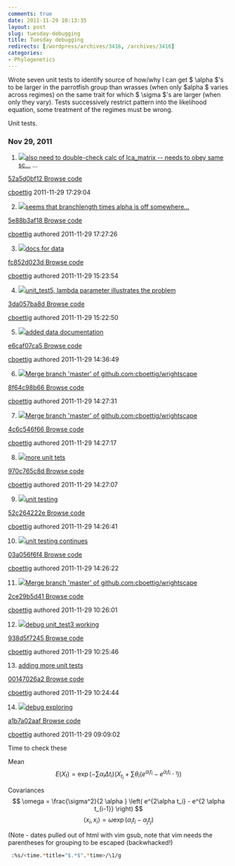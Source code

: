 ```yaml
---
comments: true
date: 2011-11-29 10:13:35
layout: post
slug: tuesday-debugging
title: Tuesday debugging
redirects: [/wordpress/archives/3416, /archives/3416]
categories:
- Phylogenetics
---
```


Wrote seven unit tests to identify source of how/why I can get $ \alpha $'s to be larger in the parrotfish group than wrasses (when only $alpha $ varies across regimes) on the same trait for which $ \sigma $'s are larger (when only they vary). Tests successively restrict pattern into the likelihood equation, some treatment of the regimes must be wrong.

Unit tests.


### Nov 29, 2011





	
  1. ![](https://secure.gravatar.com/avatar/9dc8783d8ff42565db30cc90e29ad01c?s=140&d=https://a248.e.akamai.net/assets.github.com%2Fimages%2Fgravatars%2Fgravatar-140.png)[also need to double-check calc of lca_matrix -- needs to obey same sc…](https://github.com/cboettig/wrightscape/commit/52a5d0bf129a3fcd89bf20384ac015725c652471) …





[ 52a5d0bf12 ](https://github.com/cboettig/wrightscape/commit/52a5d0bf129a3fcd89bf20384ac015725c652471) [Browse code](https://github.com/cboettig/wrightscape/tree/52a5d0bf129a3fcd89bf20384ac015725c652471)




[cboettig](https://github.com/cboettig) 2011-11-29 17:29:04





	
  2. ![](https://secure.gravatar.com/avatar/9dc8783d8ff42565db30cc90e29ad01c?s=140&d=https://a248.e.akamai.net/assets.github.com%2Fimages%2Fgravatars%2Fgravatar-140.png)[seems that branchlength times alpha is off somewhere...](https://github.com/cboettig/wrightscape/commit/5e88b3af189e2eba6eb51438c39468fcb0e0ec53)





[ 5e88b3af18 ](https://github.com/cboettig/wrightscape/commit/5e88b3af189e2eba6eb51438c39468fcb0e0ec53) [Browse code](https://github.com/cboettig/wrightscape/tree/5e88b3af189e2eba6eb51438c39468fcb0e0ec53)




[cboettig](https://github.com/cboettig) authored 2011-11-29 17:27:26





	
  3. ![](https://secure.gravatar.com/avatar/9dc8783d8ff42565db30cc90e29ad01c?s=140&d=https://a248.e.akamai.net/assets.github.com%2Fimages%2Fgravatars%2Fgravatar-140.png)[docs for data](https://github.com/cboettig/wrightscape/commit/fc852d023de41380f2ab56fbddfa93731ed4765c)





[ fc852d023d ](https://github.com/cboettig/wrightscape/commit/fc852d023de41380f2ab56fbddfa93731ed4765c) [Browse code](https://github.com/cboettig/wrightscape/tree/fc852d023de41380f2ab56fbddfa93731ed4765c)




[cboettig](https://github.com/cboettig) authored 2011-11-29 15:23:54





	
  4. ![](https://secure.gravatar.com/avatar/9dc8783d8ff42565db30cc90e29ad01c?s=140&d=https://a248.e.akamai.net/assets.github.com%2Fimages%2Fgravatars%2Fgravatar-140.png)[unit_test5, lambda parameter illustrates the problem](https://github.com/cboettig/wrightscape/commit/3da057ba8d84717bd5e2b0a33b84aaacfaf96306)





[ 3da057ba8d ](https://github.com/cboettig/wrightscape/commit/3da057ba8d84717bd5e2b0a33b84aaacfaf96306) [Browse code](https://github.com/cboettig/wrightscape/tree/3da057ba8d84717bd5e2b0a33b84aaacfaf96306)




[cboettig](https://github.com/cboettig) authored 2011-11-29 15:22:50





	
  5. ![](https://secure.gravatar.com/avatar/9dc8783d8ff42565db30cc90e29ad01c?s=140&d=https://a248.e.akamai.net/assets.github.com%2Fimages%2Fgravatars%2Fgravatar-140.png)[added data documentation](https://github.com/cboettig/wrightscape/commit/e6caf07ca584c8fbaf77f78255e16e18be7b2ede)





[ e6caf07ca5 ](https://github.com/cboettig/wrightscape/commit/e6caf07ca584c8fbaf77f78255e16e18be7b2ede) [Browse code](https://github.com/cboettig/wrightscape/tree/e6caf07ca584c8fbaf77f78255e16e18be7b2ede)




[cboettig](https://github.com/cboettig) authored 2011-11-29 14:36:49





	
  6. ![](https://secure.gravatar.com/avatar/9dc8783d8ff42565db30cc90e29ad01c?s=140&d=https://a248.e.akamai.net/assets.github.com%2Fimages%2Fgravatars%2Fgravatar-140.png)[Merge branch 'master' of github.com:cboettig/wrightscape](https://github.com/cboettig/wrightscape/commit/8f64c98b663566c1c75aabc0306bb5d20737e687)





[ 8f64c98b66 ](https://github.com/cboettig/wrightscape/commit/8f64c98b663566c1c75aabc0306bb5d20737e687) [Browse code](https://github.com/cboettig/wrightscape/tree/8f64c98b663566c1c75aabc0306bb5d20737e687)




[cboettig](https://github.com/cboettig) authored 2011-11-29 14:27:31





	
  7. ![](https://secure.gravatar.com/avatar/9dc8783d8ff42565db30cc90e29ad01c?s=140&d=https://a248.e.akamai.net/assets.github.com%2Fimages%2Fgravatars%2Fgravatar-140.png)[Merge branch 'master' of github.com:cboettig/wrightscape](https://github.com/cboettig/wrightscape/commit/4c6c546f66f04ea994a7f5a42cb601ee887fac4d)





[ 4c6c546f66 ](https://github.com/cboettig/wrightscape/commit/4c6c546f66f04ea994a7f5a42cb601ee887fac4d) [Browse code](https://github.com/cboettig/wrightscape/tree/4c6c546f66f04ea994a7f5a42cb601ee887fac4d)




[cboettig](https://github.com/cboettig) authored 2011-11-29 14:27:17





	
  8. ![](https://secure.gravatar.com/avatar/9dc8783d8ff42565db30cc90e29ad01c?s=140&d=https://a248.e.akamai.net/assets.github.com%2Fimages%2Fgravatars%2Fgravatar-140.png)[more unit tets](https://github.com/cboettig/wrightscape/commit/970c765c8d65b3df823da1cbad8dcbbf5f171369)





[ 970c765c8d ](https://github.com/cboettig/wrightscape/commit/970c765c8d65b3df823da1cbad8dcbbf5f171369) [Browse code](https://github.com/cboettig/wrightscape/tree/970c765c8d65b3df823da1cbad8dcbbf5f171369)




[cboettig](https://github.com/cboettig) authored 2011-11-29 14:27:07





	
  9. ![](https://secure.gravatar.com/avatar/9dc8783d8ff42565db30cc90e29ad01c?s=140&d=https://a248.e.akamai.net/assets.github.com%2Fimages%2Fgravatars%2Fgravatar-140.png)[unit testing](https://github.com/cboettig/wrightscape/commit/52c264222ec15d4732f83e779943727a655967a9)





[ 52c264222e ](https://github.com/cboettig/wrightscape/commit/52c264222ec15d4732f83e779943727a655967a9) [Browse code](https://github.com/cboettig/wrightscape/tree/52c264222ec15d4732f83e779943727a655967a9)




[cboettig](https://github.com/cboettig) authored 2011-11-29 14:26:41





	
  10. ![](https://secure.gravatar.com/avatar/9dc8783d8ff42565db30cc90e29ad01c?s=140&d=https://a248.e.akamai.net/assets.github.com%2Fimages%2Fgravatars%2Fgravatar-140.png)[unit testing continues](https://github.com/cboettig/wrightscape/commit/03a056f6f43f8cb66304cd14c757d2c1c0d0ea9d)





[ 03a056f6f4 ](https://github.com/cboettig/wrightscape/commit/03a056f6f43f8cb66304cd14c757d2c1c0d0ea9d) [Browse code](https://github.com/cboettig/wrightscape/tree/03a056f6f43f8cb66304cd14c757d2c1c0d0ea9d)




[cboettig](https://github.com/cboettig) authored 2011-11-29 14:26:22





	
  11. ![](https://secure.gravatar.com/avatar/9dc8783d8ff42565db30cc90e29ad01c?s=140&d=https://a248.e.akamai.net/assets.github.com%2Fimages%2Fgravatars%2Fgravatar-140.png)[Merge branch 'master' of github.com:cboettig/wrightscape](https://github.com/cboettig/wrightscape/commit/2ce29b5d4134753e801e608a317c555ccccd4c66)





[ 2ce29b5d41 ](https://github.com/cboettig/wrightscape/commit/2ce29b5d4134753e801e608a317c555ccccd4c66) [Browse code](https://github.com/cboettig/wrightscape/tree/2ce29b5d4134753e801e608a317c555ccccd4c66)




[cboettig](https://github.com/cboettig) authored 2011-11-29 10:26:01





	
  12. ![](https://secure.gravatar.com/avatar/9dc8783d8ff42565db30cc90e29ad01c?s=140&d=https://a248.e.akamai.net/assets.github.com%2Fimages%2Fgravatars%2Fgravatar-140.png)[debug unit_test3 working](https://github.com/cboettig/wrightscape/commit/938d5f72453da1bdc5a041172aec8b01d79e5fa9)





[ 938d5f7245 ](https://github.com/cboettig/wrightscape/commit/938d5f72453da1bdc5a041172aec8b01d79e5fa9) [Browse code](https://github.com/cboettig/wrightscape/tree/938d5f72453da1bdc5a041172aec8b01d79e5fa9)




[cboettig](https://github.com/cboettig) authored 2011-11-29 10:25:46





	
  13. [adding more unit tests](https://github.com/cboettig/wrightscape/commit/00147026a2491071b0e8bfbf6631f9f8ec9a11d7)





[ 00147026a2 ](https://github.com/cboettig/wrightscape/commit/00147026a2491071b0e8bfbf6631f9f8ec9a11d7) [Browse code](https://github.com/cboettig/wrightscape/tree/00147026a2491071b0e8bfbf6631f9f8ec9a11d7)




[cboettig](https://github.com/cboettig) authored 2011-11-29 10:24:44





	
  14. ![](https://secure.gravatar.com/avatar/9dc8783d8ff42565db30cc90e29ad01c?s=140&d=https://a248.e.akamai.net/assets.github.com%2Fimages%2Fgravatars%2Fgravatar-140.png)[debug exploring](https://github.com/cboettig/wrightscape/commit/a1b7a02aaf041b828e4a6dde308efc9b4dad6489)





[ a1b7a02aaf ](https://github.com/cboettig/wrightscape/commit/a1b7a02aaf041b828e4a6dde308efc9b4dad6489) [Browse code](https://github.com/cboettig/wrightscape/tree/a1b7a02aaf041b828e4a6dde308efc9b4dad6489)




[cboettig](https://github.com/cboettig) authored 2011-11-29 09:09:02







Time to check these

Mean 
$$ E(X_t) = \exp \left( - \sum \alpha_i \Delta t_i \right) \left( X_{t_i} + \sum \theta_i \left( e^{\alpha_i t_i}-e^{\alpha_i t_{i-1} } \right) \right) $$

Covariances
$$ \omega = \frac{\sigma^2}{2 \alpha } \left( e^{2\alpha t_i} - e^{2 \alpha t_{i-1}} \right) $$
$$ \langle x_i, x_i \rangle = \omega \exp( \alpha_i t_i - \alpha_j t_j) $$





(Note - dates pulled out of html with vim gsub, note that vim needs the parentheses for grouping to be escaped (backwhacked!)  


```bash
 :%s/<time.*title="$.*$".*time>/\1/g
```

